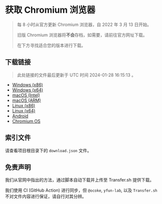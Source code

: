 # 获取 Chromium 浏览器

> 每 8 小时从官方更新 Chromium 浏览器，自 2022 年 3 月 13 日开始。
> 
> 旧版 Chromium 浏览器将**不会**存档，如需要，请前往官方网址下载。
>
> 在下方寻找适合您的版本进行下载。

## 下载链接

> 此处链接的文件最后更新于 UTC 时间 2024-01-28 16:15:13
。

- [Windows (x86)](https://transfer.sh/3NjENBuI9l/Win.zip)
- [Windows (x64)](https://transfer.sh/5BlXuDvmcT/Win_x64.zip)
- [macOS (Intel)](https://transfer.sh/AkSpWtt6q6/Mac.zip)
- [macOS (ARM)](https://transfer.sh/KtMECMpVtU/Mac_Arm.zip)
- [Linux (x86)](https://transfer.sh/PeQJzXln2t/Linux.zip)
- [Linux (x64)](https://transfer.sh/ARVazroy54/Linux_x64.zip)
- [Android](https://transfer.sh/EJ9V9m1kUv/Android.zip)
- [Chromium OS](https://transfer.sh/JG38uEDL6N/Linux_ChromiumOS_Full.zip)

## 索引文件

请查看项目根目录下的 `download.json` 文件。

## 免责声明

我们从官网中指出的方法，通过脚本自动下载并上传至 Transfer.sh 提供下载。

我们使用 CI (GitHub Action) 进行同步，但 `@ocoke`, `yfun-lab`, 以及 `Transfer.sh` 不对文件内容进行保证，请自行对其分辨。
